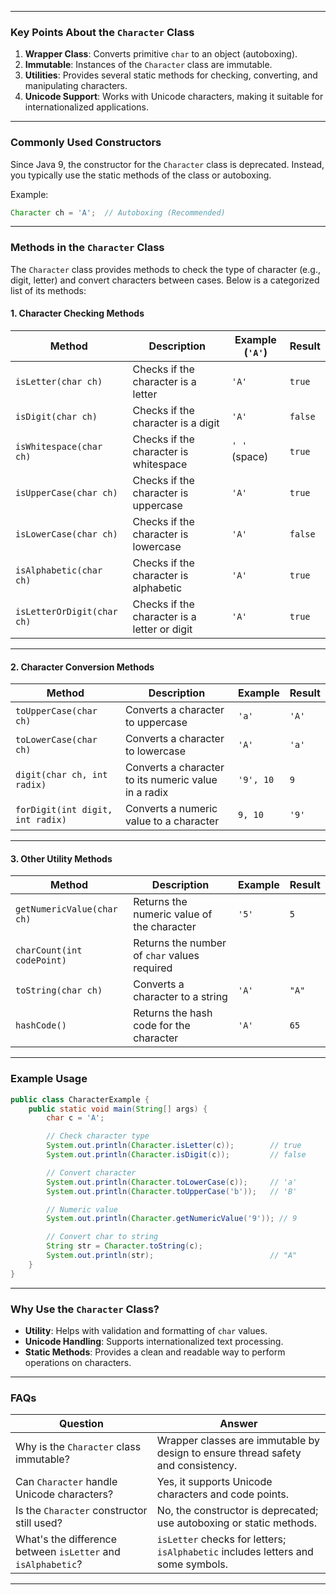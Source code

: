 

---

### **Key Points About the `Character` Class**

1. **Wrapper Class**: Converts primitive `char` to an object (autoboxing).
2. **Immutable**: Instances of the `Character` class are immutable.
3. **Utilities**: Provides several static methods for checking, converting, and manipulating characters.
4. **Unicode Support**: Works with Unicode characters, making it suitable for internationalized applications.

---

### **Commonly Used Constructors**

Since Java 9, the constructor for the `Character` class is deprecated. Instead, you typically use the static methods of the class or autoboxing.

Example:

```java
Character ch = 'A';  // Autoboxing (Recommended)
```

---

### **Methods in the `Character` Class**

The `Character` class provides methods to check the type of character (e.g., digit, letter) and convert characters between cases. Below is a categorized list of its methods:

#### 1. **Character Checking Methods**

| Method                        | Description                                            | Example (`'A'`) | Result  |
|-------------------------------|--------------------------------------------------------|-----------------|---------|
| `isLetter(char ch)`           | Checks if the character is a letter                   | `'A'`           | `true`  |
| `isDigit(char ch)`            | Checks if the character is a digit                    | `'A'`           | `false` |
| `isWhitespace(char ch)`       | Checks if the character is whitespace                 | `' '` (space)   | `true`  |
| `isUpperCase(char ch)`        | Checks if the character is uppercase                  | `'A'`           | `true`  |
| `isLowerCase(char ch)`        | Checks if the character is lowercase                  | `'A'`           | `false` |
| `isAlphabetic(char ch)`       | Checks if the character is alphabetic                 | `'A'`           | `true`  |
| `isLetterOrDigit(char ch)`    | Checks if the character is a letter or digit          | `'A'`           | `true`  |

---

#### 2. **Character Conversion Methods**

| Method                        | Description                                            | Example         | Result  |
|-------------------------------|--------------------------------------------------------|-----------------|---------|
| `toUpperCase(char ch)`        | Converts a character to uppercase                     | `'a'`           | `'A'`   |
| `toLowerCase(char ch)`        | Converts a character to lowercase                     | `'A'`           | `'a'`   |
| `digit(char ch, int radix)`   | Converts a character to its numeric value in a radix  | `'9', 10`       | `9`     |
| `forDigit(int digit, int radix)` | Converts a numeric value to a character              | `9, 10`         | `'9'`   |

---

#### 3. **Other Utility Methods**

| Method                        | Description                                            | Example         | Result  |
|-------------------------------|--------------------------------------------------------|-----------------|---------|
| `getNumericValue(char ch)`    | Returns the numeric value of the character             | `'5'`           | `5`     |
| `charCount(int codePoint)`    | Returns the number of `char` values required           |                 |         |
| `toString(char ch)`           | Converts a character to a string                      | `'A'`           | `"A"`   |
| `hashCode()`                  | Returns the hash code for the character               | `'A'`           | `65`    |

---

### **Example Usage**

```java
public class CharacterExample {
    public static void main(String[] args) {
        char c = 'A';

        // Check character type
        System.out.println(Character.isLetter(c));        // true
        System.out.println(Character.isDigit(c));         // false

        // Convert character
        System.out.println(Character.toLowerCase(c));     // 'a'
        System.out.println(Character.toUpperCase('b'));   // 'B'

        // Numeric value
        System.out.println(Character.getNumericValue('9')); // 9

        // Convert char to string
        String str = Character.toString(c);
        System.out.println(str);                          // "A"
    }
}
```

---

### **Why Use the `Character` Class?**

- **Utility**: Helps with validation and formatting of `char` values.
- **Unicode Handling**: Supports internationalized text processing.
- **Static Methods**: Provides a clean and readable way to perform operations on characters.

---

### **FAQs**

| **Question**                                     | **Answer**                                                                 |
|--------------------------------------------------|----------------------------------------------------------------------------|
| Why is the `Character` class immutable?         | Wrapper classes are immutable by design to ensure thread safety and consistency. |
| Can `Character` handle Unicode characters?      | Yes, it supports Unicode characters and code points.                      |
| Is the `Character` constructor still used?      | No, the constructor is deprecated; use autoboxing or static methods.      |
| What's the difference between `isLetter` and `isAlphabetic`? | `isLetter` checks for letters; `isAlphabetic` includes letters and some symbols. |

---

